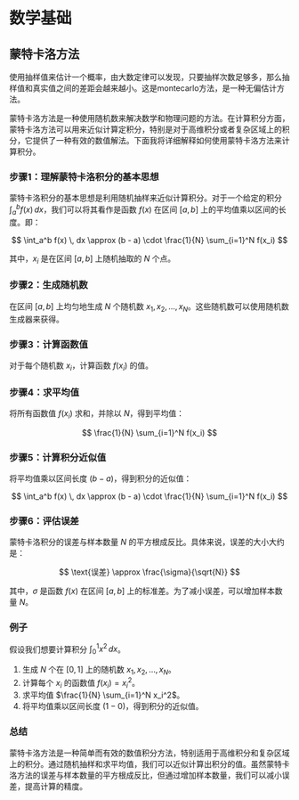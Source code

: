 # 数学基础

## 蒙特卡洛方法

使用抽样值来估计一个概率，由大数定律可以发现，只要抽样次数足够多，那么抽样值和真实值之间的差距会越来越小。这是montecarlo方法，是一种无偏估计方法。

蒙特卡洛方法是一种使用随机数来解决数学和物理问题的方法。在计算积分方面，蒙特卡洛方法可以用来近似计算定积分，特别是对于高维积分或者复杂区域上的积分，它提供了一种有效的数值解法。下面我将详细解释如何使用蒙特卡洛方法来计算积分。

### 步骤1：理解蒙特卡洛积分的基本思想

蒙特卡洛积分的基本思想是利用随机抽样来近似计算积分。对于一个给定的积分 $\int_a^b f(x) \, dx$，我们可以将其看作是函数 $f(x)$ 在区间 $[a, b]$ 上的平均值乘以区间的长度。即：

$$
\int_a^b f(x) \, dx \approx (b - a) \cdot \frac{1}{N} \sum_{i=1}^N f(x_i)
$$

其中，$x_i$ 是在区间 $[a, b]$ 上随机抽取的 $N$ 个点。

### 步骤2：生成随机数

在区间 $[a, b]$ 上均匀地生成 $N$ 个随机数 $x_1, x_2, \ldots, x_N$。这些随机数可以使用随机数生成器来获得。

### 步骤3：计算函数值

对于每个随机数 $x_i$，计算函数 $f(x_i)$ 的值。

### 步骤4：求平均值

将所有函数值 $f(x_i)$ 求和，并除以 $N$，得到平均值：

$$
\frac{1}{N} \sum_{i=1}^N f(x_i)
$$

### 步骤5：计算积分近似值

将平均值乘以区间长度 $(b - a)$，得到积分的近似值：

$$
\int_a^b f(x) \, dx \approx (b - a) \cdot \frac{1}{N} \sum_{i=1}^N f(x_i)
$$

### 步骤6：评估误差

蒙特卡洛积分的误差与样本数量 $N$ 的平方根成反比。具体来说，误差的大小大约是：

$$
\text{误差} \approx \frac{\sigma}{\sqrt{N}}
$$

其中，$\sigma$ 是函数 $f(x)$ 在区间 $[a, b]$ 上的标准差。为了减小误差，可以增加样本数量 $N$。

### 例子

假设我们想要计算积分 $\int_0^1 x^2 \, dx$。

1. 生成 $N$ 个在 $[0, 1]$ 上的随机数 $x_1, x_2, \ldots, x_N$。
2. 计算每个 $x_i$ 的函数值 $f(x_i) = x_i^2$。
3. 求平均值 $\frac{1}{N} \sum_{i=1}^N x_i^2$。
4. 将平均值乘以区间长度 $(1 - 0)$，得到积分的近似值。

### 总结

蒙特卡洛方法是一种简单而有效的数值积分方法，特别适用于高维积分和复杂区域上的积分。通过随机抽样和求平均值，我们可以近似计算出积分的值。虽然蒙特卡洛方法的误差与样本数量的平方根成反比，但通过增加样本数量，我们可以减小误差，提高计算的精度。